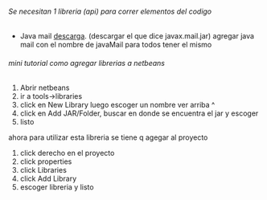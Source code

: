 
###### Se necesitan 1 libreria (api) para correr elementos del codigo

- Java mail [descarga](https://java.net/projects/javamail/pages/Home). (descargar el que dice javax.mail.jar)
agregar java mail con el nombre de javaMail para todos tener el mismo 

###### mini tutorial como agregar librerias a netbeans

1. Abrir netbeans
2. ir a tools->libraries
3. click en New Library luego escoger un nombre ver arriba ^
4. click en Add JAR/Folder, buscar en donde se encuentra el jar y escoger
5. listo

ahora para utilizar esta libreria se tiene q agegar al proyecto

1. click derecho en el proyecto
2. click properties
3. click Libraries
4. click Add Library
5. escoger libreria y listo
